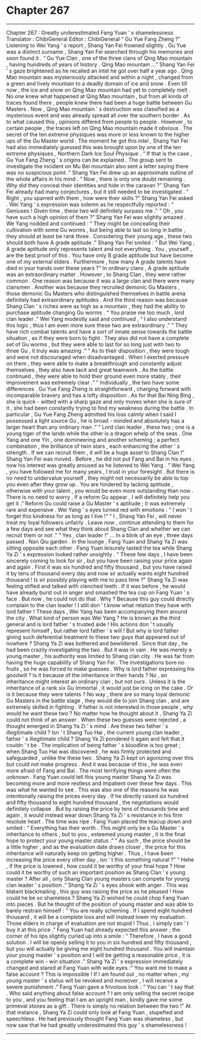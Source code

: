 
# Chapter 267


---

Chapter 267 : Greatly underestimated Fang Yuan ’ s shamelessness
Translator :
ChibiGeneral
Editor :
ChibiGeneral
“ Gu Yue Fang Zheng ?” Listening to Wei Yang ’ s report , Shang Yan Fei frowned slightly .
Gu Yue was a distinct surname , Shang Yan Fei searched through his memories and soon found it .
“ Gu Yue Clan , one of the three clans of Qing Mao mountain , having hundreds of years of history . Qing Mao mountain …” Shang Yan Fei ’ s gaze brightened as he recalled an intel he got over half a year ago .
Qing Mao mountain was mysteriously attacked and within a night , changed from a green and lively mountain to a deadly domain of ice and snow .
Even till now , the ice and snow on Qing Mao mountain had yet to completely melt . No one knew what happened at Qing Mao mountain , but from all kinds of traces found there , people knew there had been a huge battle between Gu Masters .
Now , Qing Mao mountain ’ s destruction was classified as a mysterious event and was already spread all over the southern border . As to what caused this , opinions differed from people to people .
However , to certain people , the traces left on Qing Mao mountain made it obvious . The secret of the ten extreme physiques was more or less known to the higher ups of the Gu Master world .
The moment he got this intel , Shang Yan Fei had also immediately guessed this was brought upon by one of the ten extreme physiques , Northern Dark Ice Soul Physique .
“ If that is the case , Gu Yue Fang Zheng ’ s origins can be explained . The group sent to investigate the incident on Mu Bei mountain also sent a letter saying there was no suspicious point .”
Shang Yan Fei drew up an approximate outline of the whole affairs in his mind .
“ Now , there is only one doubt remaining . Why did they conceal their identities and hide in the caravan ?”
Shang Yan Fei already had many conjectures , but it still needed to be investigated .
“ Right , you sparred with them , how were their skills ?” Shang Yan Fei asked .
Wei Yang ’ s expression was solemn as he respectfully reported : “ Geniuses ! Given time , these two will definitely surpass me .”
“ Oh , you have such a high opinion of them ?” Shang Yan Fei was slightly amazed .
We Yang nodded and continued : “ They might be concealing their cultivation with some Gu worms , but being able to last so long in battle , they should at least be rank three . Considering their young age , these two should both have A grade aptitude .”
Shang Yan Fei smiled : “ But Wei Yang , A grade aptitude only represents talent and not everything . You , yourself , are the best proof of this . You have only B grade aptitude but have become one of my external elders . Furthermore , how many A grade talents have died in your hands over these years ?”
In ordinary clans , A grade aptitude was an extraordinary matter .
However , to Shang Clan , they were rather common .
One reason was because it was a large clan and there were many clansmen . Another was because they recruited demonic Gu Masters , those demonic Gu Masters who distinguished themselves in battle arena definitely had extraordinary aptitudes . And the third reason was because Shang Clan ’ s riches were as high as a mountain , they had the ability to purchase aptitude changing Gu worms .
“ You praise me too much , lord clan leader .” Wei Yang modestly said and continued , “ I also understand this logic , thus I am even more sure these two are extraordinary .”
“ They have rich combat talents and have a sort of innate sense towards the battle situation , as if they were born to fight . They also did not have a complete set of Gu worms , but they were able to last for so long just with two to three Gu , it truly was amazing .”
“ As to their disposition , they were tough and were not discouraged when disadvantaged . When I exerted pressure on them , they were able to make a breakthrough and constantly adjust themselves , they also have tacit and great teamwork . As the battle continued , they were able to hold their ground even more stably , their improvement was extremely clear .”
“ Individually , the two have some differences . Gu Yue Fang Zheng is straightforward , charging forward with incomparable bravery and has a lofty disposition . As for that Bai Ning Bing , she is quick - witted with a sharp gaze and only moves when she is sure of it , she had been constantly trying to find my weakness during the battle . In particular , Gu Yue Fang Zheng admitted his loss calmly when I said I possessed a light source Gu , he is broad - minded and absolutely has a larger heart than any ordinary man .”
“ Lord clan leader , these two ;
one is a young tiger of the lands while the other is a dragon whelp of the seas
. One Yang and one Yin , one domineering and another scheming ; a perfect combination , the brilliance of twin stars , each enhancing the other ’ s strength . If we can recruit them , it will be a huge asset to Shang Clan !”
Shang Yan Fei was moved .
Before , he did not put Fang and Bai in his eyes , now his interest was greatly aroused as he listened to Wei Yang .
“ Wei Yang , you have followed me for many years , I trust in your foresight . But there is no need to undervalue yourself , they might not necessarily be able to top you even after they grow up . You are hindered by lacking aptitude , otherwise with your talent , you would be even more outstanding than now . There is no need to worry , if a reform Gu appear , I will definitely help you get it .”
Reform Gu could raise a Gu Master ’ s aptitude ; it was extremely rare and expensive .
Wei Yang ’ s eyes turned red with emotions : “ I won ’ t forget this kindness for as long as I live !”
“ I , Shang Yan Fei , will never treat my loyal followers unfairly . Leave now , continue attending to them for a few days and see what they think about Shang Clan and whether we can recruit them or not .”
“ Yes , clan leader !”
…
In a blink of an eye , three days passed .
Nan Qiu garden .
In the lounge , Fang Yuan and Shang Ya Zi was sitting opposite each other .
Fang Yuan leisurely tasted the tea while Shang Ya Zi ’ s expression looked rather unsightly .
“ These few days , I have been sincerely coming to look for sir , but you have been raising your price again and again . First it was six hundred and fifty thousand , but you have raised it by tens of thousand every day and now sir actually wants eight hundred thousand ! Is sir possibly playing with me to pass time ?” Shang Ya Zi was feeling stifled and talked with clenched teeth .
If it was before , he would have already burst out in anger and smashed the tea cup on Fang Yuan ’ s face .
But now , he could not do that .
Why ?
Because this guy could directly complain to the clan leader !
I still don ’ t know what relation they have with lord father ! These days , Wei Yang has been accompanying them around the city . What kind of person was Wei Yang ? He is known as the third general and is lord father ’ s trusted aide ! His actions don ’ t usually represent himself , but rather lord father ’ s will ! But why is lord father giving such deferential treatment to these two guys that appeared out of nowhere ?
Shang Ya Zi was bothered and bewildered .
Since that day , he had been crazily investigating the two .
But it was in vain .
He was merely a young master , his authority was limited to Shang clan city . He was far from having the huge capability of Shang Yan Fei .
The investigations bore no fruits , so he was forced to make guesses .
Why is lord father expressing his goodwill ? Is it because of the inheritance in their hands ? No , an inheritance might interest an ordinary clan , but not ours . Unless it is the inheritance of a rank six Gu Immortal , it would just be icing on the cake .
Or is it because they were talents ? No way , there are so many loyal demonic Gu Masters in the battle stage , they would die to join Shang clan , and are extremely skilled in fighting . If father is not interested in those people , why would he want these two ?
No matter how he thought about it , Shang Ya Zi could not think of an answer .
When these two guesses were rejected , a thought emerged in Shang Ya Zi ’ s mind .
Are these two father ’ s illegitimate child ? Isn ’ t Shang Tuo Hai , the current young clan leader , father ’ s illegitimate child ?
Shang Ya Zi pondered it again and felt that it couldn ’ t be .
The implication of being father ’ s bloodline is too great ; when Shang Tuo Hai was discovered , he was firmly protected and safeguarded , unlike the these two .
Shang Ya Zi kept on agonizing over this but could not make progress .
And it was because of this , he was even more afraid of Fang and Bai . The most terrifying things were often the unknown .
Fang Yuan could tell this young master Shang Ya Zi was becoming more and more restless and impatient over these few days .
This was what he wanted to see .
This was also one of the reasons he was intentionally raising the prices every day .
If he directly raised six hundred and fifty thousand to eight hundred thousand , the negotiations would definitely collapse . But by raising the price by tens of thousands time and again , it would instead wear down Shang Ya Zi ’ s resistance in his firm resolute heart .
The time was ripe .
Fang Yuan placed the teacup down and smiled : “ Everything has their worth . This might only be a Gu Master ’ s inheritance to others , but to you , esteemed young master , it is the final hope to protect your young master status .”
“ As such , the price should be a little higher , and as the evaluation date draws closer , the price for this inheritance will naturally keep on getting higher . Thus , I have been increasing the price every other day , isn ’ t this something natural ?”
“ Hehe , if the price is lowered , how could it be worthy of your final hope ? How could it be worthy of such an important position as Shang Clan ’ s young master ? After all , only Shang Clan young masters can compete for young clan leader ’ s position .”
Shang Ya Zi ’ s eyes shook with anger .
This was blatant blackmailing , this guy was raising the price as he pleased !
How could he be so shameless ?
Shang Ya Zi wished he could chop Fang Yuan into pieces . But he thought of the position of young master and was able to barely restrain himself : “ You are really scheming . If I spend eight hundred thousand , it will be a complete loss and will instead lower my evaluation . Those elders in charge of evaluation are not stupid ! Thus , I simply can ’ t buy it at this price .”
Fang Yuan had already expected this answer ; the corner of his lips slightly curled up into a smile : “ Therefore , I have a good solution . I will be openly selling it to you in six hundred and fifty thousand , but you will actually be giving me eight hundred thousand . You will maintain your young master ’ s position and I will be getting a reasonable price , it is a complete win - win situation .”
Shang Ya Zi ’ s expression immediately changed and stared at Fang Yuan with wide eyes :” You want me to make a false account ? This is impossible ! If I am found out , no matter when , my young master ’ s status will be revoked and moreover , I will receive a severe punishment .”
Fang Yuan gave a frivolous look : “ You can ’ t say that . Who said anything about false account ? I am only selling the secret recipe to you , and you feeling that I am an upright man , kindly gave me some primeval stones as a gift . There is simply no relation between the two !”
At that instance , Shang Ya Zi could only look at Fang Yuan , stupefied and speechless .
He had previously thought Fang Yuan was shameless , but now saw that he had greatly underestimated this guy ’ s shamelessness !

---

